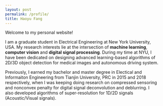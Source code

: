```yaml
---
layout: post
permalink: /profile/
title: Haoyu Fang
---
```

Welcome to my personal website! 

I am a graduate student in Electrical Engineering at New York University, USA. My research interests lie at the intersection of **machine learning**, **computer vision** and **digital signal processing**. During my time at NYU, I have been dedicated on designing advanced learning-based algorithms of 2D/3D object detection for medical images and autonomous driving system. 


Previously, I earned my bachelor and master degree in Electical and Informaiton Engineering from Tianjin University, PRC in 2015 and 2018 respectively, when I was keeping doing research on compressed sensoring and nonconvex penalty for digital signal deconvolution and deblurring. I also developed algorithms of super-resolution for 1D/2D signals (Acoustic/Visual signals).